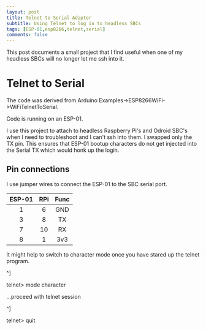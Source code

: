 ```yaml
---
layout: post
title: Telnet to Serial Adapter
subtitle: Using Telnet to log in to headless SBCs
tags: [ESP-01,esp8266,telnet,serial]
comments: false
---
```


This post documents a small project that I find useful when one of my headless SBCs will no longer let me ssh into it.

# Telnet to Serial

The code was derived from Arduino Examples->ESP8266WiFi->WiFiTelnetToSerial.

Code is running on an ESP-01.

I use this project to attach to headless Raspberry Pi's and Odroid SBC's when I need to troubleshoot and I can't ssh into them.
I swapped only the TX pin. This ensures that ESP-01 bootup characters do not get injected into the Serial TX which would honk up the login.

## Pin connections

I use jumper wires to connect the ESP-01 to the SBC serial port.

| ESP-01 | RPi | Func |
| :-----: | :---: | :----: |
| 1 | 6 | GND |
| 3 | 8 | TX |
| 7 | 10 | RX |
| 8 | 1 | 3v3 |


It might help to switch to character mode once you have stared up the telnet program.

^]

telnet> mode character

...proceed with telnet session

^]

telnet> quit
